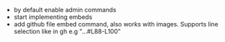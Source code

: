 - by default enable admin commands
- start implementing embeds
- add github file embed command, also works with images. Supports line selection like in gh e.g "...#L88-L100"
